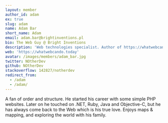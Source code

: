 ```yaml
---
layout: member
author_id: adam
ex: true
slug: adam
name: Adam Bar
short_name: Adam
email: adam.bar@brightinventions.pl
bio: The Web Guy @ Bright Inventions
description: 'Web technologies specialist. Author of https://whatwebcando.today/'
web: 'https://whatwebcando.today'
avatar: /images/members/adam_bar.jpg
twitter: NOtherDev
github: NOtherDev
stackoverflow: 142827/notherdev
redirect_from:
  - /adam
  - /adam/
---
```


A fan of order and structure. He started his career with some simple PHP websites. Later on he touched on .NET, Ruby, Java and Objective-C, but he has always come back to the Web which is his true love. Enjoys maps & mapping, and exploring the world with his family.
